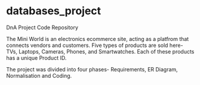 # databases_project
DnA Project Code Repository

The Mini World is an electronics ecommerce site, acting as a platfrom that connects vendors and customers. Five types of products are sold here- TVs, Laptops, Cameras, Phones, and Smartwatches. Each of these products has a unique Product ID.

The project was divided into four phases- Requirements, ER Diagram, Normalisation and Coding.
